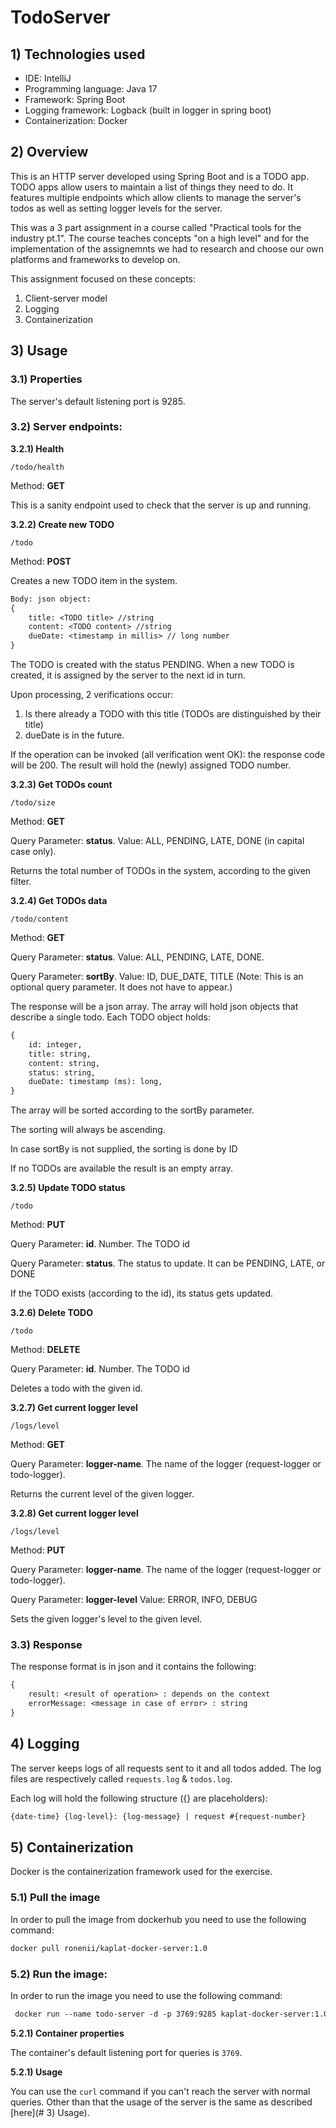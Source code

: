 # TodoServer

## 1) Technologies used

* IDE: IntelliJ
* Programming language: Java 17
* Framework: Spring Boot
* Logging framework: Logback (built in logger in spring boot)
* Containerization: Docker

## 2) Overview

This is an HTTP server developed using Spring Boot and is a TODO app. TODO apps allow users to maintain a list of things they need to do.
It features multiple endpoints which allow clients to manage the server's todos as well as setting logger levels for the server.

This was a 3 part assignment in a course called "Practical tools for the industry pt.1".
The course teaches concepts "on a high level" and for the implementation of the assignemnts we had to research and choose our own platforms and
frameworks to develop on.

This assignment focused on these concepts:
1. Client-server model
2. Logging 
3. Containerization 

## 3) Usage

### 3.1) Properties
The server's default listening port is 9285.

### 3.2) Server endpoints:

**3.2.1) Health**

`/todo/health`

Method: **GET**

This is a sanity endpoint used to check that the server is up and running.


**3.2.2) Create new TODO**

`/todo`

Method: **POST**

Creates a new TODO item in the system. 

```diff
Body: json object:
{
    title: <TODO title> //string
    content: <TODO content> //string
    dueDate: <timestamp in millis> // long number
}
```

The TODO is created with the status PENDING.
When a new TODO is created, it is assigned by the server to the next id in turn.

Upon processing, 2 verifications occur:
1) Is there already a TODO with this title (TODOs are distinguished by their title)
2) dueDate is in the future. 

If the operation can be invoked (all verification went OK): the response code will be 200.
The result will hold the (newly) assigned TODO number.


**3.2.3) Get TODOs count**

`/todo/size`

Method: **GET**

Query Parameter: **status**. Value: ALL, PENDING, LATE, DONE (in capital case only).

Returns the total number of TODOs in the system, according to the given filter.


**3.2.4) Get TODOs data**

`/todo/content`

Method: **GET**

Query Parameter: **status**. Value: ALL, PENDING, LATE, DONE.

Query Parameter: **sortBy**. Value: ID, DUE_DATE, TITLE (Note: This is an optional query parameter. It does not have to appear.) 

The response will be a json array. The array will hold json objects that describe a single todo. 
Each TODO object holds:

```diff
{
	id: integer,
	title: string,
	content: string,
	status: string,
	dueDate: timestamp (ms): long,
}
```

The array will be sorted according to the sortBy parameter.

The sorting will always be ascending.

In case sortBy is not supplied, the sorting is done by ID

If no TODOs are available the result is an empty array.


**3.2.5) Update TODO status**

`/todo`

Method: **PUT**

Query Parameter: **id**. Number. The TODO id

Query Parameter: **status**. The status to update. It can be PENDING, LATE, or DONE

If the TODO exists (according to the id), its status gets updated.


**3.2.6) Delete TODO**

`/todo`

Method: **DELETE**

Query Parameter: **id**. Number. The TODO id

Deletes a todo with the given id.


**3.2.7) Get current logger level**

`/logs/level`

Method: **GET**

Query Parameter: **logger-name**. The name of the logger (request-logger or todo-logger).

Returns the current level of the given logger.


**3.2.8) Get current logger level**

`/logs/level`

Method: **PUT**

Query Parameter: **logger-name**. The name of the logger (request-logger or todo-logger).

Query Parameter: **logger-level** Value: ERROR, INFO, DEBUG

Sets the given logger's level to the given level.

### 3.3) Response
The response format is in json and it contains the following:
```diff
{
	result: <result of operation> : depends on the context
	errorMessage: <message in case of error> : string
}
```

## 4) Logging

The server keeps logs of all requests sent to it and all todos added. The log files are respectively called `requests.log` & `todos.log`.

Each log will hold the following structure ({} are placeholders):
```diff
{date-time} {log-level}: {log-message} | request #{request-number}
```

## 5) Containerization
Docker is the containerization framework used for the exercise. 

### 5.1) Pull the image
In order to pull the image from dockerhub you need to use the following command:
```diff
docker pull ronenii/kaplat-docker-server:1.0
```

### 5.2) Run the image:
In order to run the image  you need to use the following command:
```diff
 docker run --name todo-server -d -p 3769:9285 kaplat-docker-server:1.0
```

**5.2.1) Container properties**

The container's default listening port for queries is `3769`.

**5.2.1) Usage**

You can use the `curl` command if you can't reach the server with normal queries.
Other than that the usage of the server is the same as described [here](# 3) Usage).
